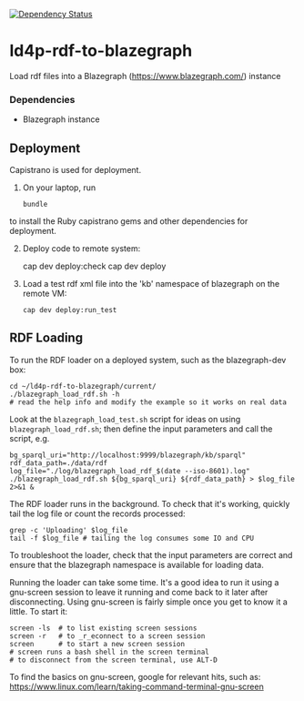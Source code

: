 [![Dependency Status](https://gemnasium.com/badges/github.com/sul-dlss/ld4p-rdf-to-blazegraph.svg)](https://gemnasium.com/github.com/sul-dlss/ld4p-rdf-to-blazegraph)

# ld4p-rdf-to-blazegraph
Load rdf files into a Blazegraph (https://www.blazegraph.com/) instance

### Dependencies

- Blazegraph instance

## Deployment

Capistrano is used for deployment.

1. On your laptop, run

    `bundle`

  to install the Ruby capistrano gems and other dependencies for deployment.

2. Deploy code to remote system:


    cap dev deploy:check
    cap dev deploy

3. Load a test rdf xml file into the 'kb' namespace of blazegraph on the remote VM:

    `cap dev deploy:run_test`

## RDF Loading

To run the RDF loader on a deployed system, such as the blazegraph-dev box:

```
cd ~/ld4p-rdf-to-blazegraph/current/
./blazegraph_load_rdf.sh -h
# read the help info and modify the example so it works on real data
```

Look at the `blazegraph_load_test.sh` script for ideas on using `blazegraph_load_rdf.sh`;
then define the input parameters and call the script, e.g.

```
bg_sparql_uri="http://localhost:9999/blazegraph/kb/sparql"
rdf_data_path=./data/rdf
log_file="./log/blazegraph_load_rdf_$(date --iso-8601).log"
./blazegraph_load_rdf.sh ${bg_sparql_uri} ${rdf_data_path} > $log_file 2>&1 &
```

The RDF loader runs in the background. To check that it's working, quickly tail the
log file or count the records processed:
```
grep -c 'Uploading' $log_file
tail -f $log_file # tailing the log consumes some IO and CPU
```
To troubleshoot the loader, check that the input parameters are correct and ensure
that the blazegraph namespace is available for loading data.

Running the loader can take some time.  It's a good idea to run it using a gnu-screen
session to leave it running and come back to it later after disconnecting.  Using gnu-screen
is fairly simple once you get to know it a little.  To start it:
```
screen -ls  # to list existing screen sessions
screen -r   # to _r_econnect to a screen session
screen      # to start a new screen session
# screen runs a bash shell in the screen terminal
# to disconnect from the screen terminal, use ALT-D
```

To find the basics on gnu-screen, google for relevant hits, such as:
https://www.linux.com/learn/taking-command-terminal-gnu-screen

